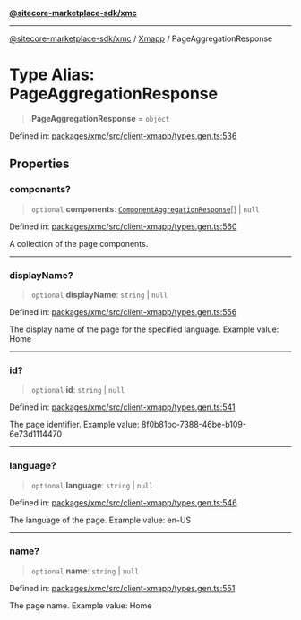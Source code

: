 [**@sitecore-marketplace-sdk/xmc**](../../../../README.md)

***

[@sitecore-marketplace-sdk/xmc](../../../../README.md) / [Xmapp](../README.md) / PageAggregationResponse

# Type Alias: PageAggregationResponse

> **PageAggregationResponse** = `object`

Defined in: [packages/xmc/src/client-xmapp/types.gen.ts:536](https://github.com/Sitecore/marketplace-sdk/blob/e3ec55ede335ad59ac5875d32f0d68c50e7bc899/packages/xmc/src/client-xmapp/types.gen.ts#L536)

## Properties

### components?

> `optional` **components**: [`ComponentAggregationResponse`](ComponentAggregationResponse.md)[] \| `null`

Defined in: [packages/xmc/src/client-xmapp/types.gen.ts:560](https://github.com/Sitecore/marketplace-sdk/blob/e3ec55ede335ad59ac5875d32f0d68c50e7bc899/packages/xmc/src/client-xmapp/types.gen.ts#L560)

A collection of the page components.

***

### displayName?

> `optional` **displayName**: `string` \| `null`

Defined in: [packages/xmc/src/client-xmapp/types.gen.ts:556](https://github.com/Sitecore/marketplace-sdk/blob/e3ec55ede335ad59ac5875d32f0d68c50e7bc899/packages/xmc/src/client-xmapp/types.gen.ts#L556)

The display name of the page for the specified language.
Example value: Home

***

### id?

> `optional` **id**: `string` \| `null`

Defined in: [packages/xmc/src/client-xmapp/types.gen.ts:541](https://github.com/Sitecore/marketplace-sdk/blob/e3ec55ede335ad59ac5875d32f0d68c50e7bc899/packages/xmc/src/client-xmapp/types.gen.ts#L541)

The page identifier.
Example value: 8f0b81bc-7388-46be-b109-6e73d1114470

***

### language?

> `optional` **language**: `string` \| `null`

Defined in: [packages/xmc/src/client-xmapp/types.gen.ts:546](https://github.com/Sitecore/marketplace-sdk/blob/e3ec55ede335ad59ac5875d32f0d68c50e7bc899/packages/xmc/src/client-xmapp/types.gen.ts#L546)

The language of the page.
Example value: en-US

***

### name?

> `optional` **name**: `string` \| `null`

Defined in: [packages/xmc/src/client-xmapp/types.gen.ts:551](https://github.com/Sitecore/marketplace-sdk/blob/e3ec55ede335ad59ac5875d32f0d68c50e7bc899/packages/xmc/src/client-xmapp/types.gen.ts#L551)

The page name.
Example value: Home
